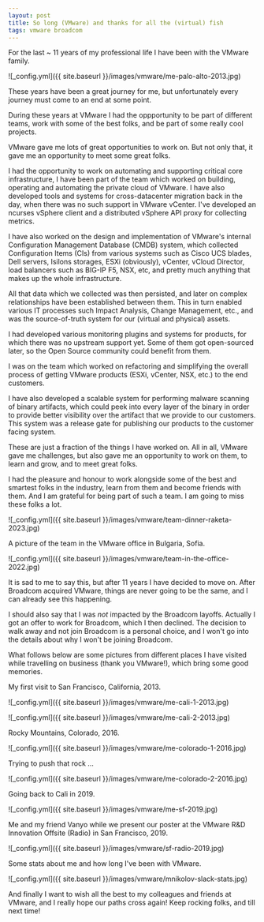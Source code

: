 ```yaml
---
layout: post
title: So long (VMware) and thanks for all the (virtual) fish
tags: vmware broadcom
---
```

For the last ~ 11 years of my professional life I have been with the VMware
family.

![_config.yml]({{ site.baseurl }}/images/vmware/me-palo-alto-2013.jpg)

These years have been a great journey for me, but unfortunately every journey
must come to an end at some point.

During these years at VMware I had the oppportunity to be part of different
teams, work with some of the best folks, and be part of some really cool
projects.

VMware gave me lots of great opportunities to work on. But not only that, it
gave me an opportunity to meet some great folks.

I had the opportunity to work on automating and supporting critical core
infrastructure, I have been part of the team which worked on building, operating
and automating the private cloud of VMware. I have also developed tools and
systems for cross-datacenter migration back in the day, when there was no such
support in VMware vCenter. I've developed an ncurses vSphere client and a
distributed vSphere API proxy for collecting metrics.

I have also worked on the design and implementation of VMware's internal
Configuration Management Database (CMDB) system, which collected Configuration
Items (CIs) from various systems such as Cisco UCS blades, Dell servers, Isilons
storages, ESXi (obviously), vCenter, vCloud Director, load balancers such as
BIG-IP F5, NSX, etc, and pretty much anything that makes up the whole
infrastructure.

All that data which we collected was then persisted, and later on complex
relationships have been established between them. This in turn enabled various
IT processes such Impact Analysis, Change Management, etc., and was the
source-of-truth system for our (virtual and physical) assets.

I had developed various monitoring plugins and systems for products, for which
there was no upstream support yet. Some of them got open-sourced later, so the
Open Source community could benefit from them.

I was on the team which worked on refactoring and simplifying the overall
process of getting VMware products (ESXi, vCenter, NSX, etc.) to the end
customers.

I have also developed a scalable system for performing malware scanning of
binary artifacts, which could peek into every layer of the binary in order to
provide better visibility over the artifact that we provide to our customers.
This system was a release gate for publishing our products to the customer
facing system.

These are just a fraction of the things I have worked on. All in all, VMware
gave me challenges, but also gave me an opportunity to work on them, to learn
and grow, and to meet great folks.

I had the pleasure and honour to work alongside some of the best and smartest
folks in the industry, learn from them and become friends with them. And I am
grateful for being part of such a team. I am going to miss these folks a lot.

![_config.yml]({{ site.baseurl }}/images/vmware/team-dinner-raketa-2023.jpg)

A picture of the team in the VMware office in Bulgaria, Sofia.

![_config.yml]({{ site.baseurl }}/images/vmware/team-in-the-office-2022.jpg)

It is sad to me to say this, but after 11 years I have decided to move on. After
Broadcom acquired VMware, things are never going to be the same, and I can
already see this happening.

I should also say that I was *not* impacted by the Broadcom layoffs. Actually I
got an offer to work for Broadcom, which I then declined. The decision to walk
away and not join Broadcom is a personal choice, and I won't go into the details
about why I won't be joining Broadcom.

What follows below are some pictures from different places I have visited while
travelling on business (thank you VMware!), which bring some good memories.

My first visit to San Francisco, California, 2013.

![_config.yml]({{ site.baseurl }}/images/vmware/me-cali-1-2013.jpg)

![_config.yml]({{ site.baseurl }}/images/vmware/me-cali-2-2013.jpg)

Rocky Mountains, Colorado, 2016.

![_config.yml]({{ site.baseurl }}/images/vmware/me-colorado-1-2016.jpg)

Trying to push that rock ...

![_config.yml]({{ site.baseurl }}/images/vmware/me-colorado-2-2016.jpg)

Going back to Cali in 2019.

![_config.yml]({{ site.baseurl }}/images/vmware/me-sf-2019.jpg)

Me and my friend Vanyo while we present our poster at the VMware R&D Innovation
Offsite (Radio) in San Francisco, 2019.

![_config.yml]({{ site.baseurl }}/images/vmware/sf-radio-2019.jpg)

Some stats about me and how long I've been with VMware.

![_config.yml]({{ site.baseurl }}/images/vmware/mnikolov-slack-stats.jpg)

And finally I want to wish all the best to my colleagues and friends at VMware,
and I really hope our paths cross again! Keep rocking folks, and till next time!
